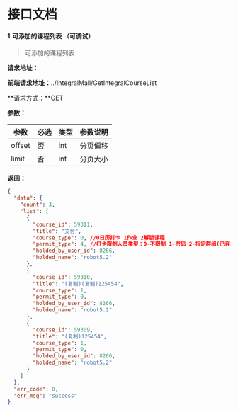 # 接口文档
#### 1.可添加的课程列表 （可调试）
> 可添加的课程列表

**请求地址：**

**前端请求地址：**../IntegralMall/GetIntegralCourseList

**请求方式：**GET

**参数：**

| 参数 | 必选 | 类型 | 参数说明 |
| ---- | ---- | ---- | -------- |
| offset         | 否   | int    | 分页偏移     |
| limit          | 否   | int    | 分页大小     |



**返回：**

```json
{
  "data": {
    "count": 3,
    "list": [
      {
        "course_id": 59311,
        "title": "支付",
        "course_type": 0, //0日历打卡 1作业 2解锁课程
        "permit_type": 4, //打卡限制人员类型：0-不限制 1-密码 2-指定群组(已弃用) 3 微信群 4 支付 5契约金
        "holded_by_user_id": 8266,
        "holded_name": "robot5.2"
      },
      {
        "course_id": 59310,
        "title": "(复制)(复制)125454",
        "course_type": 1,
        "permit_type": 0,
        "holded_by_user_id": 8266,
        "holded_name": "robot5.2"
      },
      {
        "course_id": 59309,
        "title": "(复制)125454",
        "course_type": 1,
        "permit_type": 0,
        "holded_by_user_id": 8266,
        "holded_name": "robot5.2"
      }
    ]
  },
  "err_code": 0,
  "err_msg": "success"
}
